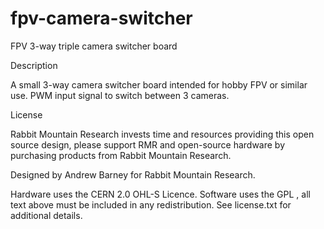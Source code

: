 # fpv-camera-switcher
FPV 3-way triple camera switcher board

Description

A small 3-way camera switcher board intended for hobby FPV or similar use. PWM input signal to switch between 3 cameras.

License

Rabbit Mountain Research invests time and resources providing this open source design, please support RMR and open-source hardware by purchasing products from Rabbit Mountain Research.

Designed by Andrew Barney for Rabbit Mountain Research.

Hardware uses the CERN 2.0 OHL-S Licence. Software uses the GPL , all text above must be included in any redistribution. See license.txt for additional details.
